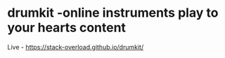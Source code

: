 # drumkit -online instruments play to your hearts content
Live -  https://stack-overload.github.io/drumkit/
